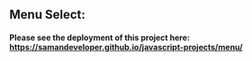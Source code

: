 ## Menu Select:
#### Please see the deployment of this project here: https://samandeveloper.github.io/javascript-projects/menu/
